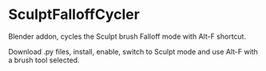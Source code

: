 # SculptFalloffCycler
Blender addon, cycles the Sculpt brush Falloff mode with Alt-F shortcut.

Download .py files, install, enable, switch to Sculpt mode and use Alt-F with a brush tool selected.
